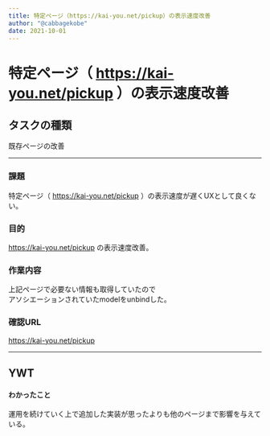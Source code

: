 ```yaml
---
title: 特定ページ（https://kai-you.net/pickup）の表示速度改善
author: "@cabbagekobe"
date: 2021-10-01
---
```


# 特定ページ（ https://kai-you.net/pickup ）の表示速度改善

## タスクの種類

既存ページの改善


---

### 課題

特定ページ（ https://kai-you.net/pickup ）の表示速度が遅くUXとして良くない。


### 目的

https://kai-you.net/pickup の表示速度改善。


### 作業内容

上記ページで必要ない情報も取得していたので  
アソシエーションされていたmodelをunbindした。


### 確認URL

https://kai-you.net/pickup

---

## YWT

#### わかったこと

運用を続けていく上で追加した実装が思ったよりも他のページまで影響を与えている。

